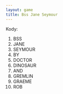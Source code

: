 ```yaml
---
layout: game
title: Bss Jane Seymour
---
```


Kody:

  1. BSS
  2. JANE
  3. SEYMOUR
  4. BY
  5. DOCTOR
  6. DINOSAUR
  7. AND
  8. GREMLIN
  9. GRAEME
10. ROB
